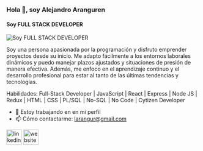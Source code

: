 ### Hola 👋, soy Alejandro Aranguren
#### Soy FULL STACK DEVELOPER
![Soy FULL STACK DEVELOPER](https://arturssmirnovs.github.io/github-profile-readme-generator/images/banner.png)

Soy una persona apasionada por la programación y disfruto emprender proyectos desde su inicio. Me adapto fácilmente a los entornos laborales dinámicos y puedo manejar plazos ajustados y situaciones de presión de manera efectiva. Además, me enfoco en el aprendizaje continuo y el desarrollo profesional para estar al tanto de las últimas tendencias y tecnologías.

Habilidades: Full-Stack Developer | JavaScript | React | Express | Node JS | Redux | HTML | CSS | PL/SQL | No-SQL | No Code | Cytizen Developer

- 🔭 Estoy trabajando en en mi perfil 
- 📫 Cómo contactarme: larangur@gmail.com 


[<img src='https://cdn.jsdelivr.net/npm/simple-icons@3.0.1/icons/linkedin.svg' alt='linkedin' height='40'>](https://www.linkedin.com/in/https://www.linkedin.com/in/larangurcol//)  [<img src='https://cdn.jsdelivr.net/npm/simple-icons@3.0.1/icons/icloud.svg' alt='website' height='40'>](larangurti.com)  

